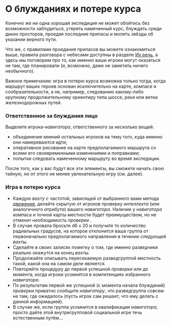 # О блужданиях и потере курса
Конечно же ни одна хорошая экспедиция не может обойтись без возможности заблудиться, утерять намеченный курс, блуждать среди диких просторов, проедая последние припасы и молить звёзды об указании верного пути.

Что же, с правилами проедания припасов вы можете ознакомиться выше, правила разговора с небесами доступны в разделе [Их речь](/awakened/awakened_speech), а здесь мы поговорим про то, как именно ваши игроки могут оказаться не там, где планировали (и, возможно, даже не заметить ничего необычного).

Важное примечание: игра в потерю курса возможна только тогда, когда маршрут ваших героев основан исключительно на карте, компасе и сообразительности, а не, например, следованию какому-либо крупному продолжительному ориентиру типа шоссе, реки или ветки железнодорожных путей.

### Ответственное за блуждания лицо
Выделите игрока-*навигатора*, ответственного за несколько вещей:
- объединение мнений остальных игроков на тему того, куда именно они намереваются идти;
- оперативное рисование на карте предполагаемого маршрута со всеми его своевременными изменениями и поправками;
- попытки следовать намеченному маршруту во время экспедиции.

После того, как у вас будут все эти элементы, вы сможете начать свою тайную, но от этого не менее увлекательную игру (см. далее).

### Игра в потерю курса
- Каждую *вахту* с частотой, зависящей от выбранного вами метода [движения](expeditions_motion.md), делайте скрытую от игроков проверку *интеллекта* (или аналогичного *атрибута*) вашего *навигатора*. Наличие у *навигатора* компаса и точной карты местности будет преимуществом, но не отменит необходимость *проверки* .
- В случае провала бросьте d6 x 20 и получите то количество радиальных градусов, на которое отклонится ваша группа от первоначально предполагаемого направления в течение следующей *вахты*.
- Сделайте в своих записях пометку о том, где именно разведчики реально окажутся на конец *вахты*.
- Продолжайте описывать пересекаемую разведгруппой местность такой, какой она на самом деле является.
- Повторяйте процедуру до первой успешной *проверки* или до момента, когда игроки усомнятся в компетенциях избранного *навигатора*.
- По результатам первой же успешной (с момента начала блужданий) *проверки* приватно сообщите *навигатору*, что разведгруппа совсем не там, где ожидалось (пусть игрок сам решает, что ему делать с данной информацией).
- В случае же, если группа усомнится в квалификации *навигатора*, просто дайте этой внутригрупповой социальной игре течь естественным путём...
